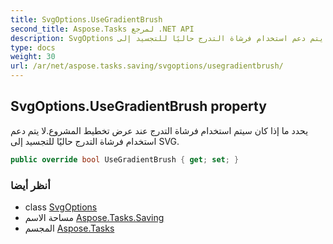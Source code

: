 ```yaml
---
title: SvgOptions.UseGradientBrush
second_title: Aspose.Tasks لمرجع .NET API
description: SvgOptions ملكية. يحدد ما إذا كان سيتم استخدام فرشاة التدرج عند عرض تخطيط المشروع.لا يتم دعم استخدام فرشاة التدرج حاليًا للتجسيد إلى SVG.
type: docs
weight: 30
url: /ar/net/aspose.tasks.saving/svgoptions/usegradientbrush/
---
```

## SvgOptions.UseGradientBrush property

يحدد ما إذا كان سيتم استخدام فرشاة التدرج عند عرض تخطيط المشروع.لا يتم دعم استخدام فرشاة التدرج حاليًا للتجسيد إلى SVG.

```csharp
public override bool UseGradientBrush { get; set; }
```

### أنظر أيضا

* class [SvgOptions](../)
* مساحة الاسم [Aspose.Tasks.Saving](../../svgoptions/)
* المجسم [Aspose.Tasks](../../../)


